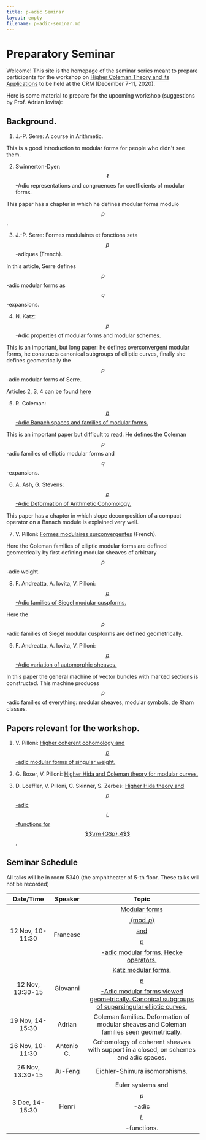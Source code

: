 ```yaml
---
title: p-adic Seminar
layout: empty
filename: p-adic-seminar.md
--- 
```


# Preparatory Seminar

Welcome! This site is the homepage of the seminar series meant to prepare participants for the workshop on [Higher Coleman Theory and its Applications](http://www.crm.umontreal.ca/2020/Coleman20/index_e.php) to be held at the CRM (December 7-11, 2020).

Here is some material to prepare for the upcoming workshop (suggestions by Prof. Adrian Iovita):

## Background.

1) J.-P. Serre: A course in Arithmetic. 

This is a good introduction to modular forms for people who didn't see them.

2) Swinnerton-Dyer: $$\ell$$-Adic representations and congruences for coefficients of modular forms.

This paper has a chapter in which he defines modular forms modulo $$p$$.

3) J.-P. Serre: Formes modulaires et fonctions zeta $$p$$-adiques (French).

In this article, Serre defines $$p$$-adic modular forms as $$q$$-expansions.

4) N. Katz: $$p$$-Adic properties of modular forms and modular schemes.

This is an important, but long paper: he defines overconvergent modular forms, he constructs canonical subgroups of elliptic curves, finally she defines geometrically the $$p$$-adic modular forms of Serre.

Articles 2, 3, 4 can be found [here](https://github.com/kundudeb/kundudeb.github.io/blob/master/1973_Book_ModularFunctionsOfOneVariableI.pdf)

5) R. Coleman: [$$p$$-Adic Banach spaces and families of modular forms.](https://github.com/kundudeb/kundudeb.github.io/blob/master/1997_Coleman.pdf) 

This is an important paper but difficult to read. He defines the Coleman $$p$$-adic families of elliptic modular forms and $$q$$-expansions.

6) A. Ash, G. Stevens: [$$p$$-Adic Deformation of Arithmetic Cohomology.](http://math.bu.edu/people/ghs/preprints/Ash-Stevens-02-08.pdf)

This paper has a chapter in which slope decomposition of a compact operator on a Banach module is explained very well.

7) V. Pilloni: [Formes modulaires surconvergentes](http://perso.ens-lyon.fr/vincent.pilloni/formes_surc.pdf) (French).

Here the Coleman families of elliptic modular forms are defined geometrically by first defining modular sheaves of arbitrary $$p$$-adic weight.

8) F. Andreatta, A. Iovita, V. Pilloni: [$$p$$-Adic families of Siegel modular cuspforms.](https://github.com/kundudeb/kundudeb.github.io/blob/master/p%20adic%20families%20of%20Siegel%20modular%20cuspforms.pdf)

Here the $$p$$-adic families of Siegel modular cuspforms are defined geometrically.

9) F. Andreatta, A. Iovita, V. Pilloni: [$$p$$-Adic variation of automorphic sheaves.](https://github.com/kundudeb/kundudeb.github.io/blob/master/ICM.pdf)

In this paper the general machine of vector bundles with marked sections is constructed. This machine produces $$p$$-adic families of everything: modular sheaves, modular symbols, de Rham classes.

## Papers relevant for the workshop.

1) V. Pilloni: [Higher coherent cohomology and $$p$$-adic modular forms of singular weight.](https://hal.archives-ouvertes.fr/hal-01393374/document)

2)  G. Boxer, V. Pilloni: [Higher Hida and Coleman theory for modular curves.](https://arxiv.org/pdf/2002.06845.pdf) 

3) D. Loeffler, V. Pilloni, C. Skinner, S. Zerbes: [Higher Hida theory and $$p$$-adic $$L$$-functions for $$\rm {GSp}_4$$.](https://arxiv.org/pdf/1905.08779.pdf)

## Seminar Schedule
All talks will be in room 5340 (the amphitheater of 5-th floor. These talks will not be recorded) 

| Date/Time        |      Speaker  | Topic |
|:----------------:|:-------------:|:-----:|
| 12 Nov, 10-11:30 | Francesc | [Modular forms $$\pmod p$$ and $$p$$-adic modular forms. Hecke operators.](Francesc.pdf) |
| 12 Nov, 13:30-15 |    Giovanni   | [Katz modular forms. $$p$$-Adic modular forms viewed geometrically. Canonical subgroups of supersingular elliptic curves.](Giovanni.pdf) |
| 19 Nov, 14-15:30    | Adrian |  Coleman families. Deformation of modular sheaves and Coleman families seen geometrically. |
| 26 Nov, 10-11:30 | Antonio C. | Cohomology of coherent sheaves with support in a closed, on schemes and adic spaces. |
| 26 Nov, 13:30-15 |  Ju-Feng   |  Eichler-Shimura isomorphisms. |
| 3 Dec, 14-15:30 |  Henri   |  Euler systems and $$p$$-adic $$L$$-functions. |

